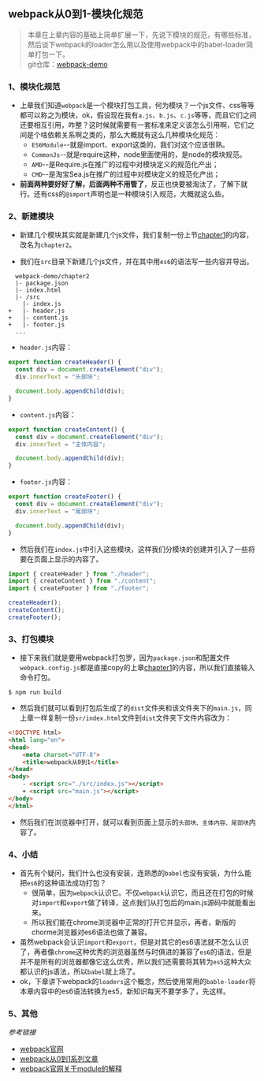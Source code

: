## webpack从0到1-模块化规范
> 本章在上章内容的基础上简单扩展一下，先说下模块的规范，有哪些标准，然后谈下webpack的loader怎么用以及使用webpack中的babel-loader简单打包一下。      
> git仓库：[webpack-demo](https://github.com/Ewall1106/webpack-demo)


### 1、模块化规范
- 上章我们知道`webpack`是一个模块打包工具，何为模块？一个js文件、css等等都可以称之为模块，ok，假设现在我有`a.js`、`b.js`、`c.js`等等，而且它们之间还要相互引用，咋整？这时候就需要有一套标准来定义该怎么引用啊，它们之间是个啥依赖关系啊之类的，那么大概就有这么几种模块化规范：
    - `ES6Module`--就是import、export这类的，我们对这个应该很熟。
    - `CommonJs`--就是require这种，node里面使用的，是node的模块规范。
    - `AMD`--是Require.js在推广的过程中对模块定义的规范化产出；
    - `CMD`--是淘宝Sea.js在推广的过程中对模块定义的规范化产出；
- **前面两种要好好了解，后面两种不用管了**，反正也快要被淘汰了，了解下就行。还有css的`@import`声明也是一种模块引入规范，大概就这么些。

### 2、新建模块
- 新建几个模块其实就是新建几个js文件，我们复制一份上节[chapter1](https://github.com/Ewall1106/webpack-demo/tree/master/chapter1)的内容，改名为`chapter2`。

- 我们在`src`目录下新建几个js文件，并在其中用`es6`的语法写一些内容并导出。
```
  webpack-demo/chapter2
  |- package.json
  |- index.html
  |- /src
    |- index.js
+   |- header.js
+   |- content.js
+   |- footer.js
  ...
```

- `header.js`内容：
```javascript
export function createHeader() {
  const div = document.createElement("div");
  div.innerText = "头部块";

  document.body.appendChild(div);
}
```

- `content.js`内容：
```javascript
export function createContent() {
  const div = document.createElement("div");
  div.innerText = "主体内容";

  document.body.appendChild(div);
}
```

- `footer.js`内容：
```javascript
export function createFooter() {
  const div = document.createElement("div");
  div.innerText = "尾部块";

  document.body.appendChild(div);
}
```

- 然后我们在`index.js`中引入这些模块，这样我们分模块的创建并引入了一些将要在页面上显示的内容了。
```javascript
import { createHeader } from "./header";
import { createContent } from "./content";
import { createFooter } from "./footer";

createHeader();
createContent();
createFooter();
```

### 3、打包模块
- 接下来我们就是要用webpack打包罗，因为`package.json`和配置文件`webpack.config.js`都是直接copy的上章[chapter1](https://github.com/Ewall1106/webpack-demo/tree/master/chapter01)的内容，所以我们直接输入命令打包。
```
$ npm run build
```

- 然后我们就可以看到打包后生成了的`dist`文件夹和该文件夹下的`main.js`，同上章一样复制一份`sr/index.html`文件到`dist`文件夹下文件内容改为：
```html
<!DOCTYPE html>
<html lang="en">
<head>
    <meta charset="UTF-8">
    <title>webpack从0到1</title>
</head>
<body>
    - <script src="./src/index.js"></script>
    + <script src="main.js"></script>
</body>
</html>
```

- 然后我们在浏览器中打开，就可以看到页面上显示的`头部块、主体内容、尾部块`内容了。


### 4、小结

- 首先有个疑问，我们什么也没有安装，连熟悉的`babel`也没有安装，为什么能把`es6`的这种语法成功打包？
    - 很简单，因为`webpack`认识它。不仅`webpack`认识它，而且还在打包的时候对`import`和`export`做了转译，这点我们从打包后的main.js源码中就能看出来。
    - 所以我们能在chrome浏览器中正常的打开它并显示，再者，新版的chorme浏览器对es6语法也做了兼容。
- 虽然webpack会认识`import`和`export`，但是对其它的es6语法就不怎么认识了，再者像`chrome`这种优秀的浏览器虽然与时俱进的兼容了`es6`的语法，但是并不是所有的浏览器都像它这么优秀，所以我们还需要将其转为`es5`这种大众都认识的js语法，所以`babel`就上场了。
- ok，下章讲下webpack的`loaders`这个概念，然后使用常用的`bable-loader`将本章内容中的es6语法转换为es5，新知识每天不要学多了，先这样。

### 5、其他
*参考链接*
- [webpack官网](https://webpack.js.org/guides/getting-started/#basic-setup)
- [webpack从0到1系列文章](https://github.com/Ewall1106/webpack-demo)
- [webpack官网关于module的解释](https://webpack.js.org/concepts/modules/#what-is-a-webpack-module)
